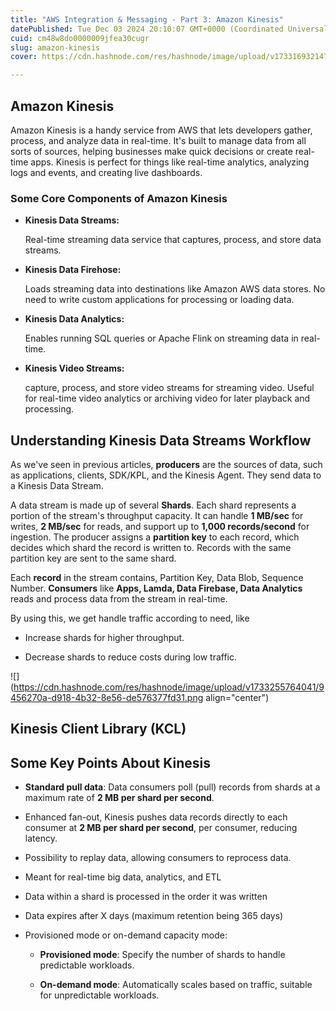 ```yaml
---
title: "AWS Integration & Messaging - Part 3: Amazon Kinesis"
datePublished: Tue Dec 03 2024 20:10:07 GMT+0000 (Coordinated Universal Time)
cuid: cm48w8do0000009jfea30cugr
slug: amazon-kinesis
cover: https://cdn.hashnode.com/res/hashnode/image/upload/v1733169321471/f59148a4-23f6-48e7-b5d1-476a9d782cc4.jpeg

---
```


## Amazon Kinesis

Amazon Kinesis is a handy service from AWS that lets developers gather, process, and analyze data in real-time. It's built to manage data from all sorts of sources, helping businesses make quick decisions or create real-time apps. Kinesis is perfect for things like real-time analytics, analyzing logs and events, and creating live dashboards.

### Some Core Components of Amazon Kinesis

* **Kinesis Data Streams:**
    
    Real-time streaming data service that captures, process, and store data streams.
    
* **Kinesis Data Firehose:**
    
    Loads streaming data into destinations like Amazon AWS data stores. No need to write custom applications for processing or loading data.
    
* **Kinesis Data Analytics:**
    
    Enables running SQL queries or Apache Flink on streaming data in real-time.
    
* **Kinesis Video Streams:**
    
    capture, process, and store video streams for streaming video. Useful for real-time video analytics or archiving video for later playback and processing.
    

## Understanding Kinesis Data Streams Workflow

As we've seen in previous articles, **producers** are the sources of data, such as applications, clients, SDK/KPL, and the Kinesis Agent. They send data to a Kinesis Data Stream.

A data stream is made up of several **Shards**. Each shard represents a portion of the stream's throughput capacity. It can handle **1 MB/sec** for writes, **2 MB/sec** for reads, and support up to **1,000 records/second** for ingestion. The producer assigns a **partition key** to each record, which decides which shard the record is written to. Records with the same partition key are sent to the same shard.

Each **record** in the stream contains, Partition Key, Data Blob, Sequence Number. **Consumers** like **Apps, Lamda, Data Firebase, Data Analytics** reads and process data from the stream in real-time.

By using this, we get handle traffic according to need, like

* Increase shards for higher throughput.
    
* Decrease shards to reduce costs during low traffic.
    

![](https://cdn.hashnode.com/res/hashnode/image/upload/v1733255764041/9456270a-d918-4b32-8e56-de576377fd31.png align="center")

## Kinesis Client Library (KCL)

## **Some Key Points About Kinesis**

* **Standard pull data**: Data consumers poll (pull) records from shards at a maximum rate of **2 MB per shard per second**.
    
* Enhanced fan-out, Kinesis pushes data records directly to each consumer at **2 MB per shard per second**, per consumer, reducing latency.
    
* Possibility to replay data, allowing consumers to reprocess data.
    
* Meant for real-time big data, analytics, and ETL
    
* Data within a shard is processed in the order it was written
    
* Data expires after X days (maximum retention being 365 days)
    
* Provisioned mode or on-demand capacity mode:
    
    * **Provisioned mode**: Specify the number of shards to handle predictable workloads.
        
    * **On-demand mode**: Automatically scales based on traffic, suitable for unpredictable workloads.